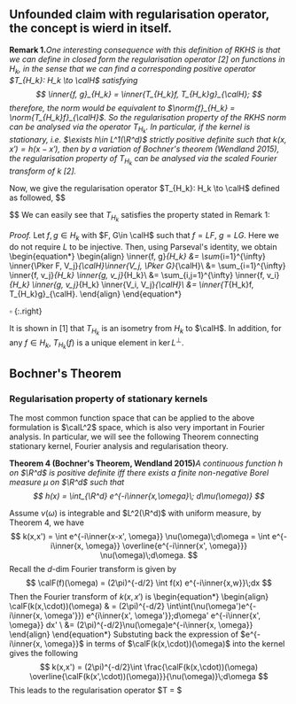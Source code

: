 
## Unfounded claim with regularisation operator, the concept is wierd in itself.
**Remark 1.**_One interesting consequence with this definition of RKHS is that we can define in closed form the regularisation operator [2] on functions in $H_k$, in the sense that we can find a corresponding positive operator $T_{H_k}: H_k \to \calH$ satisfying 
$$
\inner{f, g}_{H_k} = \inner{T_{H_k}f, T_{H_k}g}_{\calH};
$$
therefore, the norm would be equivalent to $\norm{f}_{H_k} = \norm{T_{H_k}f}_{\calH}$. So the regularisation property of the RKHS norm can be analysed via the operator $T_{H_k}$. In particular, if the kernel is stationary, i.e. $\exists h\in L^1(\R^d)$ strictly positive definite such that $k(x,x') = h(x-x')$, then by a variation of Bochner's theorem (Wendland 2015), the regularisation property of $T_{H_k}$ can be analysed via the scaled Fourier transform of $k$ [2]._

Now, we give the regularisation operator $T_{H_k}: H_k \to \calH$ defined as followed,
$$

$$
We can easily see that $T_{H_k}$ satisfies the property stated in Remark 1:

_Proof._
Let $f, g \in H_k$ with $F, G\in \calH$ such that $f = LF$, $g = LG$. Here we do not require $L$ to be injective. Then, using Parseval's identity, we obtain
\begin{equation*}
\begin{align}
\inner{f, g}_{H_k} 
&= \sum_{i=1}^{\infty} \inner{\Pker F, V_j}_{\calH}\inner{V_j, \Pker G}_{\calH}\\
&= \sum_{i=1}^{\infty} \inner{f, v_j}_{H_k} \inner{g, v_j}_{H_k}\\
&= \sum_{i,j=1}^{\infty} \inner{f, v_i}_{H_k} \inner{g, v_j}_{H_k} \inner{V_i, V_j}_{\calH}\\
&= \inner{T_{H_k}f, T_{H_k}g}_{\calH}.
\end{align}
\end{equation*}

$\square$
{:.right}

It is shown in [1] that $T_{H_k}$ is an isometry from $H_k$ to $\calH$. In addition, for any $f\in H_k$, $T_{H_k}(f)$ is a unique element in $\ker{L}^{\perp}$.



## Bochner's Theorem

<h3>Regularisation property of stationary kernels</h3>

The most common function space that can be applied to the above formulation is $\calL^2$ space, which is also very important in Fourier analysis. In particular, we will see the following Theorem connecting stationary kernel, Fourier analysis and regularisation theory.

**Theorem 4 (Bochner's Theorem, Wendland 2015)**_A continuous function $h$ on $\R^d$ is positive definite iff there exists a finite non-negative Borel measure $\mu$ on $\R^d$ such that
$$
h(x) = \int_{\R^d} e^{-i\inner{x,\omega}\; d\mu(\omega)}
$$_

Assume $\nu(\omega)$ is integrable and $L^2(\R^d)$ with uniform measure, by Theorem 4, we have
$$
k(x,x') = \int e^{-i\inner{x-x', \omega}} \nu(\omega)\;d\omega 
= \int e^{-i\inner{x, \omega}} \overline{e^{-i\inner{x', \omega}}} \nu(\omega)\;d\omega.
$$
Recall the $d$-dim Fourier transform is given by
$$
\calF(f)(\omega) = (2\pi)^{-d/2} \int f(x) e^{-i\inner{x,w}}\;dx
$$
Then the Fourier transform of $k(x,x')$ is 
\begin{equation*}
\begin{align}
\calF(k(x,\cdot))(\omega) 
& = (2\pi)^{-d/2} \int\int(\nu(\omega')e^{-i\inner{x, \omega'}})
e^{i\inner{x', \omega'}}\;d\omega' e^{-i\inner{x', \omega}} dx' \\
&= (2\pi)^{-d/2}\nu(\omega)e^{-i\inner{x, \omega}}
\end{align}
\end{equation*}
Substuting back the expression of $e^{-i\inner{x, \omega}}$ in terms of $\calF(k(x,\cdot))(\omega)$ into the kernel gives the following
$$
k(x,x') = (2\pi)^{-d/2}\int \frac{\calF(k(x,\cdot))(\omega) \overline{\calF(k(x',\cdot))(\omega)}}{\nu(\omega)}\;d\omega
$$
This leads to the regularisation operator $T = $
